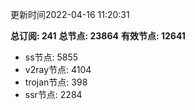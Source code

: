 更新时间2022-04-16 11:20:31

**总订阅: 241**
**总节点: 23864**
**有效节点: 12641**
- ss节点: 5855
- v2ray节点: 4104
- trojan节点: 398
- ssr节点: 2284
